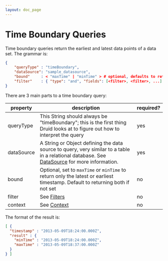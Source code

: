 ```yaml
---
layout: doc_page
---
```


<!--
  ~ Licensed to the Apache Software Foundation (ASF) under one
  ~ or more contributor license agreements.  See the NOTICE file
  ~ distributed with this work for additional information
  ~ regarding copyright ownership.  The ASF licenses this file
  ~ to you under the Apache License, Version 2.0 (the
  ~ "License"); you may not use this file except in compliance
  ~ with the License.  You may obtain a copy of the License at
  ~
  ~   http://www.apache.org/licenses/LICENSE-2.0
  ~
  ~ Unless required by applicable law or agreed to in writing,
  ~ software distributed under the License is distributed on an
  ~ "AS IS" BASIS, WITHOUT WARRANTIES OR CONDITIONS OF ANY
  ~ KIND, either express or implied.  See the License for the
  ~ specific language governing permissions and limitations
  ~ under the License.
  -->

# Time Boundary Queries
Time boundary queries return the earliest and latest data points of a data set. The grammar is:

```json
{
    "queryType" : "timeBoundary",
    "dataSource": "sample_datasource",
    "bound"     : < "maxTime" | "minTime" > # optional, defaults to returning both timestamps if not set 
    "filter"    : { "type": "and", "fields": [<filter>, <filter>, ...] } # optional
}
```

There are 3 main parts to a time boundary query:

|property|description|required?|
|--------|-----------|---------|
|queryType|This String should always be "timeBoundary"; this is the first thing Druid looks at to figure out how to interpret the query|yes|
|dataSource|A String or Object defining the data source to query, very similar to a table in a relational database. See [DataSource](../querying/datasource.html) for more information.|yes|
|bound   | Optional, set to `maxTime` or `minTime` to return only the latest or earliest timestamp. Default to returning both if not set| no |
|filter|See [Filters](../querying/filters.html)|no|
|context|See [Context](../querying/query-context.html)|no|

The format of the result is:

```json
[ {
  "timestamp" : "2013-05-09T18:24:00.000Z",
  "result" : {
    "minTime" : "2013-05-09T18:24:00.000Z",
    "maxTime" : "2013-05-09T18:37:00.000Z"
  }
} ]
```
